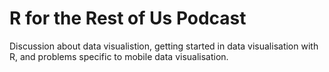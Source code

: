# R for the Rest of Us Podcast

Discussion about data visualistion, getting started in data visualisation with R, and problems specific to mobile data visualisation.

